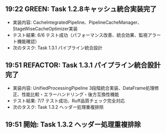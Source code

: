 ## 19:22 GREEN: Task 1.2.8キャッシュ統合実装完了
- 実装内容: CacheIntegratedPipeline、PipelineCacheManager、StageWiseCacheOptimizer実装
- テスト結果: 6/6 テスト成功（パフォーマンス改善、統合効果、監視アラート機能確認）
- 次のタスク: Task 1.3.1 パイプライン統合設計
## 19:51 REFACTOR: Task 1.3.1 パイプライン統合設計完了
- 実装内容: UnifiedProcessingPipeline 3段階統合実装、DataFrame処理修正、性能比較・エラーハンドリング・後方互換性機能
- テスト結果: 7/7 テスト成功、Ruff品質チェック完全対応
- 次のタスク: Task 1.3.2 ヘッダー処理重複排除

## 19:51 開始: Task 1.3.2 ヘッダー処理重複排除
